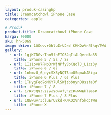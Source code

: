 ```yaml
---
layout: produk-casinghp
title: Dreamcatchowl iPhone Case
categories: apple

# Produk
product-title: Dreamcatchowl iPhone Case
harga: 90000
sku: hn-5069
image-drive: 1QEwuvr3bluErU2kd-KMKQzVnf5kqtTWW
gallery:
  - url: 1gjKZDGvnTnn5fhEIO3DqIiALQerdRa35
    title: iPhone 5 / 5s / SE
  - url: 1I11ovW7RNp3rWjNPfyBbKQolJ_L1pz3y
    title: iPhone 6 / 6s
  - url: 1nhmzU_6_eycSX5yNQT7ao8SqmwhAMiga
    title: iPhone 6 Plus / 6s Plus
  - url: 1THygFed7oMKY7UlSWjzbbnynD8ss3a0f
    title: iPhone 7 / 8
  - url: 1rRPJQ8JV2sysSOvAfyhZzPvWWEhlz06P
    title: iPhone 7 Plus / 8 Plus
  - url: 1QEwuvr3bluErU2kd-KMKQzVnf5kqtTWW
    title: iPhone X
---
```

